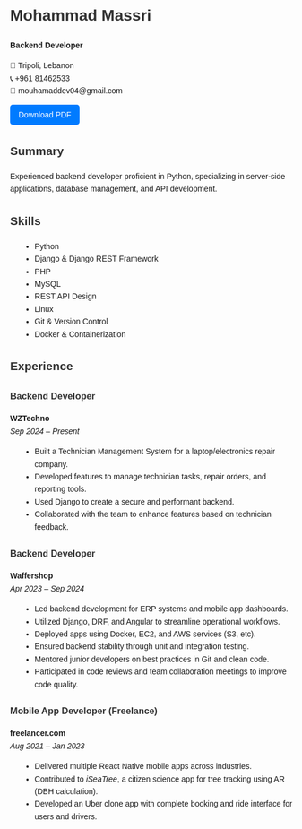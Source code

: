 <head>
  <meta charset="UTF-8">
  <title>Mohammad Massri - Backend Developer</title>
  <style>
    body {
      font-family: Arial, sans-serif;
      line-height: 1.6;
      margin: 40px;
    }
    h1, h2, h3 {
      color: #333;
    }
    .button-container {
      margin-top: 10px;
    }
    .download-btn {
      padding: 10px 15px;
      font-size: 14px;
      color: white;
      background-color: #007BFF;
      border: none;
      border-radius: 5px;
      cursor: pointer;
    }
    ul {
      list-style-type: disc;
      margin-left: 20px;
    }
  </style>
  
<div id="resume">

<h1>Mohammad Massri</h1>
  <p><strong>Backend Developer</strong></p>
  <p>📍 Tripoli, Lebanon<br>
     📞 +961 81462533<br>
     📧 mouhamaddev04@gmail.com</p>

  <div class="button-container">
    <button class="download-btn" onclick="downloadPDF()">Download PDF</button>
  </div>

  <h2>Summary</h2>
  <p>Experienced backend developer proficient in Python, specializing in server-side applications, database management, and API development.</p>

  <h2>Skills</h2>
  <ul>
    <li>Python</li>
    <li>Django & Django REST Framework</li>
    <li>PHP</li>
    <li>MySQL</li>
    <li>REST API Design</li>
    <li>Linux</li>
    <li>Git & Version Control</li>
    <li>Docker & Containerization</li>
  </ul>

  <h2>Experience</h2>

  <h3>Backend Developer</h3>
  <p><strong>WZTechno</strong><br>
  <em>Sep 2024 – Present</em></p>
  <ul>
    <li>Built a Technician Management System for a laptop/electronics repair company.</li>
    <li>Developed features to manage technician tasks, repair orders, and reporting tools.</li>
    <li>Used Django to create a secure and performant backend.</li>
    <li>Collaborated with the team to enhance features based on technician feedback.</li>
  </ul>

  <h3>Backend Developer</h3>
  <p><strong>Waffershop</strong><br>
  <em>Apr 2023 – Sep 2024</em></p>
  <ul>
    <li>Led backend development for ERP systems and mobile app dashboards.</li>
    <li>Utilized Django, DRF, and Angular to streamline operational workflows.</li>
    <li>Deployed apps using Docker, EC2, and AWS services (S3, etc).</li>
    <li>Ensured backend stability through unit and integration testing.</li>
    <li>Mentored junior developers on best practices in Git and clean code.</li>
    <li>Participated in code reviews and team collaboration meetings to improve code quality.</li>
  </ul>

  <h3>Mobile App Developer (Freelance)</h3>
  <p><strong>freelancer.com</strong><br>
  <em>Aug 2021 – Jan 2023</em></p>
  <ul>
    <li>Delivered multiple React Native mobile apps across industries.</li>
    <li>Contributed to <em>iSeaTree</em>, a citizen science app for tree tracking using AR (DBH calculation).</li>
    <li>Developed an Uber clone app with complete booking and ride interface for users and drivers.</li>
  </ul>

</div>

<script src="https://cdnjs.cloudflare.com/ajax/libs/html2pdf.js/0.10.1/html2pdf.bundle.min.js"></script>
<script>
  function downloadPDF() {
    const resume = document.getElementById('resume');
    const button = document.querySelector('button');
    button.style.display = 'none';

    resume.style.fontSize = '11px';
    resume.style.margin = '0.5in';

    const opt = {
      margin:       0.3,
      filename:     'Mohammad Massri - Backend Engineer - Resume.pdf',
      image:        { type: 'jpeg', quality: 0.98 },
      html2canvas:  { scale: 2 },
      jsPDF:        { unit: 'in', format: 'a4', orientation: 'portrait' }
    };

    html2pdf().set(opt).from(resume).save().then(() => {
      button.style.display = 'inline-block';
      resume.style.fontSize = '';
      resume.style.margin = '';
    });
  }
</script>
